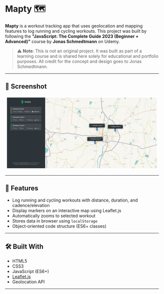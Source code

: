 # Mapty 🗺️

**Mapty** is a workout tracking app that uses geolocation and mapping features to log running and cycling workouts. This project was built by following the **"JavaScript: The Complete Guide 2023 (Beginner + Advanced)"** course by **Jonas Schmedtmann** on Udemy.

> ⚠️ **Note**: This is not an original project. It was built as part of a learning course and is shared here solely for educational and portfolio purposes. All credit for the concept and design goes to Jonas Schmedtmann.

---

## 📸 Screenshot

![Mapty Screenshot](images/mapty.png)

---

## 🚀 Features

- Log running and cycling workouts with distance, duration, and cadence/elevation
- Display markers on an interactive map using Leaflet.js
- Automatically zooms to selected workout
- Stores data in browser using `localStorage`
- Object-oriented code structure (ES6+ classes)

---

## 🛠️ Built With

- HTML5
- CSS3
- JavaScript (ES6+)
- [Leaflet.js](https://leafletjs.com/)
- Geolocation API

---



